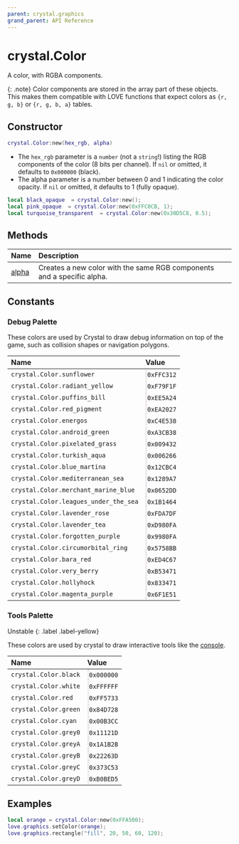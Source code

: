 ```yaml
---
parent: crystal.graphics
grand_parent: API Reference
---
```


# crystal.Color

A color, with RGBA components.

{: .note}
Color components are stored in the array part of these objects. This makes them compatible with LOVE functions that expect colors as `{r, g, b}` or `{r, g, b, a}` tables.

## Constructor

```lua
crystal.Color:new(hex_rgb, alpha)
```

- The `hex_rgb` parameter is a `number` (not a `string`!) listing the RGB components of the color (8 bits per channel). If `nil` or omitted, it defaults to `0x000000` (black).
- The alpha parameter is a number between 0 and 1 indicating the color opacity. If `nil` or omitted, it defaults to 1 (fully opaque).

```lua
local black_opaque  = crystal.Color:new();
local pink_opaque  = crystal.Color:new(0xFFC0CB, 1);
local turquoise_transparent  = crystal.Color:new(0x30D5C8, 0.5);
```

## Methods

| Name                 | Description                                                            |
| :------------------- | :--------------------------------------------------------------------- |
| [alpha](color_alpha) | Creates a new color with the same RGB components and a specific alpha. |

## Constants

### Debug Palette

These colors are used by Crystal to draw debug information on top of the game, such as collision shapes or navigation polygons.

| Name                                  | Value                                                                                                                                              |
| :------------------------------------ | :------------------------------------------------------------------------------------------------------------------------------------------------- |
| `crystal.Color.sunflower`             | <span class="d-inline-block p-2 mr-1 v-align-middle" style="background: #FFC312; border: 2px solid #EEEBEE; border-radius: 4px;"></span>`0xFFC312` |
| `crystal.Color.radiant_yellow`        | <span class="d-inline-block p-2 mr-1 v-align-middle" style="background: #F79F1F; border: 2px solid #EEEBEE; border-radius: 4px;"></span>`0xF79F1F` |
| `crystal.Color.puffins_bill`          | <span class="d-inline-block p-2 mr-1 v-align-middle" style="background: #EE5A24; border: 2px solid #EEEBEE; border-radius: 4px;"></span>`0xEE5A24` |
| `crystal.Color.red_pigment`           | <span class="d-inline-block p-2 mr-1 v-align-middle" style="background: #EA2027; border: 2px solid #EEEBEE; border-radius: 4px;"></span>`0xEA2027` |
| `crystal.Color.energos`               | <span class="d-inline-block p-2 mr-1 v-align-middle" style="background: #C4E538; border: 2px solid #EEEBEE; border-radius: 4px;"></span>`0xC4E538` |
| `crystal.Color.android_green`         | <span class="d-inline-block p-2 mr-1 v-align-middle" style="background: #A3CB38; border: 2px solid #EEEBEE; border-radius: 4px;"></span>`0xA3CB38` |
| `crystal.Color.pixelated_grass`       | <span class="d-inline-block p-2 mr-1 v-align-middle" style="background: #009432; border: 2px solid #EEEBEE; border-radius: 4px;"></span>`0x009432` |
| `crystal.Color.turkish_aqua`          | <span class="d-inline-block p-2 mr-1 v-align-middle" style="background: #006266; border: 2px solid #EEEBEE; border-radius: 4px;"></span>`0x006266` |
| `crystal.Color.blue_martina`          | <span class="d-inline-block p-2 mr-1 v-align-middle" style="background: #12CBC4; border: 2px solid #EEEBEE; border-radius: 4px;"></span>`0x12CBC4` |
| `crystal.Color.mediterranean_sea`     | <span class="d-inline-block p-2 mr-1 v-align-middle" style="background: #1289A7; border: 2px solid #EEEBEE; border-radius: 4px;"></span>`0x1289A7` |
| `crystal.Color.merchant_marine_blue`  | <span class="d-inline-block p-2 mr-1 v-align-middle" style="background: #0652DD; border: 2px solid #EEEBEE; border-radius: 4px;"></span>`0x0652DD` |
| `crystal.Color.leagues_under_the_sea` | <span class="d-inline-block p-2 mr-1 v-align-middle" style="background: #1B1464; border: 2px solid #EEEBEE; border-radius: 4px;"></span>`0x1B1464` |
| `crystal.Color.lavender_rose`         | <span class="d-inline-block p-2 mr-1 v-align-middle" style="background: #FDA7DF; border: 2px solid #EEEBEE; border-radius: 4px;"></span>`0xFDA7DF` |
| `crystal.Color.lavender_tea`          | <span class="d-inline-block p-2 mr-1 v-align-middle" style="background: #D980FA; border: 2px solid #EEEBEE; border-radius: 4px;"></span>`0xD980FA` |
| `crystal.Color.forgotten_purple`      | <span class="d-inline-block p-2 mr-1 v-align-middle" style="background: #9980FA; border: 2px solid #EEEBEE; border-radius: 4px;"></span>`0x9980FA` |
| `crystal.Color.circumorbital_ring`    | <span class="d-inline-block p-2 mr-1 v-align-middle" style="background: #5758BB; border: 2px solid #EEEBEE; border-radius: 4px;"></span>`0x5758BB` |
| `crystal.Color.bara_red`              | <span class="d-inline-block p-2 mr-1 v-align-middle" style="background: #ED4C67; border: 2px solid #EEEBEE; border-radius: 4px;"></span>`0xED4C67` |
| `crystal.Color.very_berry`            | <span class="d-inline-block p-2 mr-1 v-align-middle" style="background: #B53471; border: 2px solid #EEEBEE; border-radius: 4px;"></span>`0xB53471` |
| `crystal.Color.hollyhock`             | <span class="d-inline-block p-2 mr-1 v-align-middle" style="background: #833471; border: 2px solid #EEEBEE; border-radius: 4px;"></span>`0x833471` |
| `crystal.Color.magenta_purple`        | <span class="d-inline-block p-2 mr-1 v-align-middle" style="background: #6F1E51; border: 2px solid #EEEBEE; border-radius: 4px;"></span>`0x6F1E51` |

### Tools Palette

Unstable
{: .label .label-yellow}

These colors are used by crystal to draw interactive tools like the [console](/crystal/tools/console).

| Name                  | Value                                                                                                                                              |
| :-------------------- | :------------------------------------------------------------------------------------------------------------------------------------------------- |
| `crystal.Color.black` | <span class="d-inline-block p-2 mr-1 v-align-middle" style="background: #000000; border: 2px solid #EEEBEE; border-radius: 4px;"></span>`0x000000` |
| `crystal.Color.white` | <span class="d-inline-block p-2 mr-1 v-align-middle" style="background: #FFFFFF; border: 2px solid #EEEBEE; border-radius: 4px;"></span>`0xFFFFFF` |
| `crystal.Color.red`   | <span class="d-inline-block p-2 mr-1 v-align-middle" style="background: #FF5733; border: 2px solid #EEEBEE; border-radius: 4px;"></span>`0xFF5733` |
| `crystal.Color.green` | <span class="d-inline-block p-2 mr-1 v-align-middle" style="background: #84D728; border: 2px solid #EEEBEE; border-radius: 4px;"></span>`0x84D728` |
| `crystal.Color.cyan`  | <span class="d-inline-block p-2 mr-1 v-align-middle" style="background: #00B3CC; border: 2px solid #EEEBEE; border-radius: 4px;"></span>`0x00B3CC` |
| `crystal.Color.grey0` | <span class="d-inline-block p-2 mr-1 v-align-middle" style="background: #11121D; border: 2px solid #EEEBEE; border-radius: 4px;"></span>`0x11121D` |
| `crystal.Color.greyA` | <span class="d-inline-block p-2 mr-1 v-align-middle" style="background: #1A1B2B; border: 2px solid #EEEBEE; border-radius: 4px;"></span>`0x1A1B2B` |
| `crystal.Color.greyB` | <span class="d-inline-block p-2 mr-1 v-align-middle" style="background: #22263D; border: 2px solid #EEEBEE; border-radius: 4px;"></span>`0x22263D` |
| `crystal.Color.greyC` | <span class="d-inline-block p-2 mr-1 v-align-middle" style="background: #373C53; border: 2px solid #EEEBEE; border-radius: 4px;"></span>`0x373C53` |
| `crystal.Color.greyD` | <span class="d-inline-block p-2 mr-1 v-align-middle" style="background: #B0BED5; border: 2px solid #EEEBEE; border-radius: 4px;"></span>`0xB0BED5` |

## Examples

```lua
local orange = crystal.Color:new(0xFFA500);
love.graphics.setColor(orange);
love.graphics.rectangle("fill", 20, 50, 60, 120);
```
